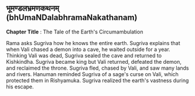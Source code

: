 ## भूमण्डलभ्रमणकथनम् (bhUmaNDalabhramaNakathanam)
**Chapter Title** : The Tale of the Earth's Circumambulation

Rama asks Sugriva how he knows the entire earth. Sugriva explains that when Vali chased a demon into a cave, he waited outside for a year. Thinking Vali was dead, Sugriva sealed the cave and returned to Kishkindha. Sugriva became king but Vali returned, defeated the demon, and reclaimed the throne. Sugriva fled, chased by Vali, and saw many lands and rivers. Hanuman reminded Sugriva of a sage's curse on Vali, which protected them in Rishyamuka. Sugriva realized the earth's vastness during his escape.
